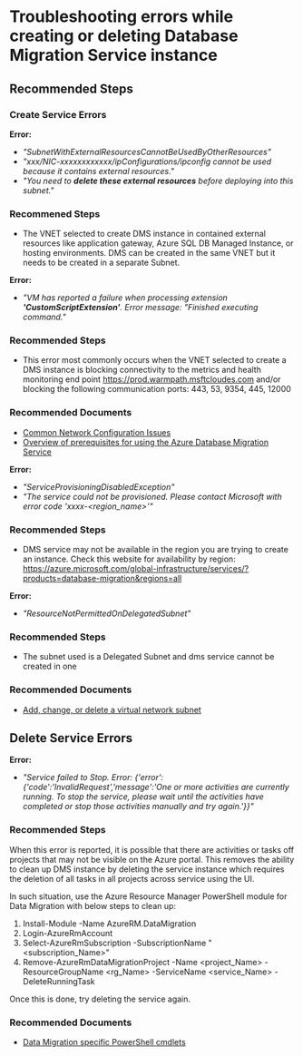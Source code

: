<properties
	pageTitle="Errors when creating or deleting a DMS"
	description="Top errors and troubleshooting info for DMS service creation and deletion"
	infoBubbleText=""
	service="microsoft.dms"
	resource="virtualmachines"
	authors="radjaram"
	ms.author="rradjou"
	displayOrder="1"
	articleId="service-create-or-delete-failure"
	diagnosticScenario=""
	selfHelpType="generic"
	supportTopicIds="32673608"
	resourceTags=""
	productPesIds="16307"
	cloudEnvironments="public"
/>

# Troubleshooting errors while creating or deleting Database Migration Service instance

## **Recommended Steps**

### Create Service Errors

**Error:** 

* *"SubnetWithExternalResourcesCannotBeUsedByOtherResources"* 
* *"xxx/NIC-xxxxxxxxxxxx/ipConfigurations/ipconfig cannot be used because it contains external resources."*
* *"You need to ***delete these external resources*** before deploying into this subnet."*

### **Recommened Steps**

* The VNET selected to create DMS instance in contained external resources like application gateway, Azure SQL DB Managed Instance, or hosting environments. DMS can be created in the same VNET but it needs to be created in a separate Subnet. 

**Error:** 

* *"VM has reported a failure when processing extension **'CustomScriptExtension'**. Error message: "Finished executing command."*

### **Recommended Steps** 

* This error most commonly occurs when the VNET selected to create a DMS instance is blocking connectivity to the metrics and health monitoring end point https://prod.warmpath.msftcloudes.com and/or blocking the following communication ports: 443, 53, 9354, 
445, 12000

### **Recommended Documents**

* [Common Network Configuration Issues](https://docs.microsoft.com/azure/api-management/api-management-using-with-vnet#-common-network-configuration-issues)<br>
* [Overview of prerequisites for using the Azure Database Migration Service](https://docs.microsoft.com/azure/dms/pre-reqs)

**Error:** 

* *"ServiceProvisioningDisabledException"*
* *"The service could not be provisioned. Please contact Microsoft with error code 'xxxx-<region_name>'"*

### **Recommended Steps** 

* DMS service may not be available in the region you are trying to create an instance. Check this website for 
availability by region: https://azure.microsoft.com/global-infrastructure/services/?products=database-migration&regions=all

**Error:** 

* *"ResourceNotPermittedOnDelegatedSubnet"*<br>

### **Recommended Steps** 

* The subnet used is a Delegated Subnet and dms service cannot be created in one

### **Recommended Documents**

* [Add, change, or delete a virtual network subnet](https://docs.microsoft.com/azure/virtual-network/virtual-network-manage-subnet)

## Delete Service Errors

**Error:** 

* *"Service failed to Stop. Error: {'error':{'code':'InvalidRequest','message':'One or more activities are currently running. To
 stop the service, please wait until the activities have completed or stop those activities manually and try again.'}}"*

### **Recommended Steps** 

When this error is reported, it is possible that there are activities or tasks off projects that may not be visible on the Azure portal. This removes the ability to clean up DMS instance by deleting the service instance which requires the deletion of all tasks in all projects across service using the UI.

In such situation, use the Azure Resource Manager PowerShell module for Data Migration with below steps to clean up:

1.  Install-Module -Name AzureRM.DataMigration
2.  Login-AzureRmAccount
3.  Select-AzureRmSubscription -SubscriptionName "<subscription_Name>"
4.  Remove-AzureRmDataMigrationProject -Name <project_Name> -ResourceGroupName <rg_Name> -ServiceName <service_Name> -DeleteRunningTask 

Once this is done, try deleting the service again.

### **Recommended Documents**

* [Data Migration specific PowerShell cmdlets](https://docs.microsoft.com/powershell/module/azurerm.datamigration/?view=azurermps-6.13.0#data_migration)
